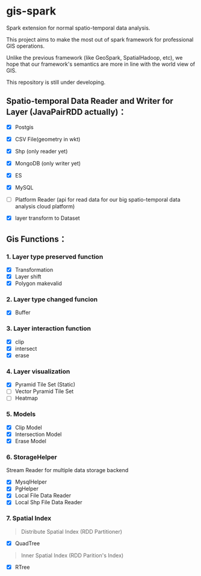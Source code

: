 # gis-spark
Spark extension for normal spatio-temporal data analysis.

This project aims to make the most out of spark framework for professional GIS operations.

Unlike the previous framework (like GeoSpark, SpatialHadoop, etc), we hope that our framework's semantics are more in line with the world view of GIS.

This repository is still under developing.

## Spatio-temporal Data Reader and Writer for Layer (JavaPairRDD actually)：

- [x] Postgis
- [x] CSV File(geometry in wkt)
- [x] Shp (only reader yet)
- [x] MongoDB (only writer yet)
- [x] ES
- [x] MySQL
- [ ] Platform Reader (api for read data for our big spatio-temporal data analysis cloud platform)

- [x] layer transform to Dataset<Row>

## Gis Functions：  
### 1. Layer type preserved function

- [x] Transformation
- [x] Layer shift
- [x] Polygon makevalid 

### 2. Layer type changed funcion

- [x] Buffer

### 3. Layer interaction function

- [x] clip
- [x] intersect
- [x] erase

### 4. Layer visualization

- [x] Pyramid Tile Set (Static)
- [ ] Vector Pyramid Tile Set
- [ ] Heatmap

### 5. Models
- [x] Clip Model
- [x] Intersection Model
- [x] Erase Model

### 6. StorageHelper
Stream Reader for multiple data storage backend
- [x] MysqlHelper
- [x] PgHelper
- [x] Local File Data Reader
- [x] Local Shp File Data Reader

### 7. Spatial Index
> Distribute Spatial Index (RDD Partitioner)
- [x] QuadTree

> Inner Spatial Index (RDD Parition's Index)

- [x] RTree
